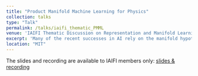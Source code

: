 ```yaml
---
title: "Product Manifold Machine Learning for Physics"
collection: talks
type: "Talk"
permalink: /talks/iaifi_thematic_PMML
venue: 'IAIFI Thematic Discussion on Representation and Manifold Learning.'
excerpt: 'Many of the recent successes in AI rely on the manifold hypothesis: that most high-dimensional data lie on a lower-dimensional manifold. From transfer to contrastive learning to foundation modeling, significant effort has been devoted to methods to efficiently find and map input data to this latent space. In this Thematic Discussion Session, we’ll hear from three distinguished speakers on extracting meaningful latent representations from data from the physical sciences: Aizhan Akhmetzhanova (Self-Supervised Learning for Data Compression and Inference in Cosmology), Nate Woodward, (Product Manifold Machine Learning for Physics) and David Baek, (GenEFT: Physics-Inspired Theory of Representation Learning). After three 10-minute lightning talks, we’ll have a 30 minute open discussion/Q&A session to explore the major challenges and opportunities in this field. We encourage attendees to come with questions and insights from their own work!'
location: "MIT"
---
```


The slides and recording are available to IAIFI members only: [slides & recording](https://iaifi.org/lightning-talks.html)
